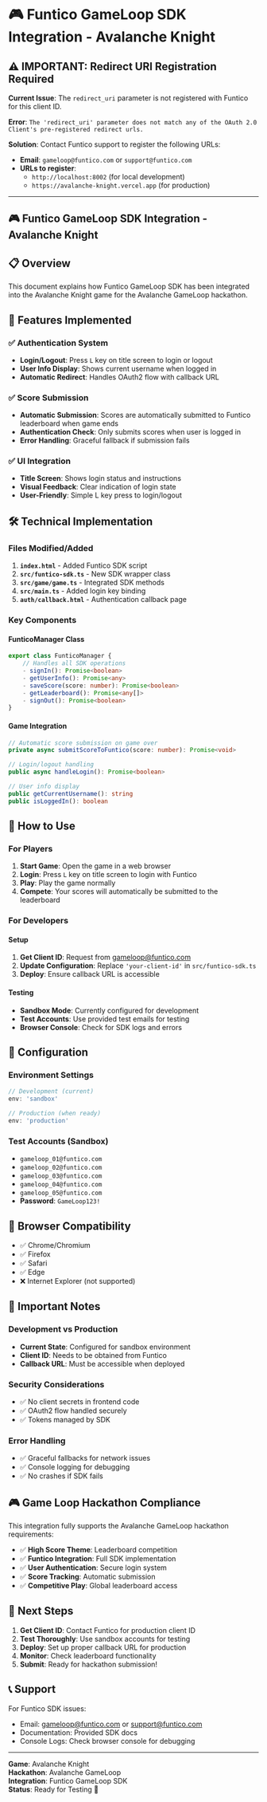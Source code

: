 # 🎮 Funtico GameLoop SDK Integration - Avalanche Knight

## ⚠️ **IMPORTANT: Redirect URI Registration Required**

**Current Issue**: The `redirect_uri` parameter is not registered with Funtico for this client ID.

**Error**: `The 'redirect_uri' parameter does not match any of the OAuth 2.0 Client's pre-registered redirect urls.`

**Solution**: Contact Funtico support to register the following URLs:
- **Email**: `gameloop@funtico.com` or `support@funtico.com`
- **URLs to register**:
  - `http://localhost:8002` (for local development)
  - `https://avalanche-knight.vercel.app` (for production)

---

## 🎮 Funtico GameLoop SDK Integration - Avalanche Knight

## 📋 Overview

This document explains how Funtico GameLoop SDK has been integrated into the Avalanche Knight game for the Avalanche GameLoop hackathon.

## 🚀 Features Implemented

### ✅ Authentication System
- **Login/Logout**: Press `L` key on title screen to login or logout
- **User Info Display**: Shows current username when logged in
- **Automatic Redirect**: Handles OAuth2 flow with callback URL

### ✅ Score Submission
- **Automatic Submission**: Scores are automatically submitted to Funtico leaderboard when game ends
- **Authentication Check**: Only submits scores when user is logged in
- **Error Handling**: Graceful fallback if submission fails

### ✅ UI Integration
- **Title Screen**: Shows login status and instructions
- **Visual Feedback**: Clear indication of login state
- **User-Friendly**: Simple L key press to login/logout

## 🛠 Technical Implementation

### Files Modified/Added

1. **`index.html`** - Added Funtico SDK script
2. **`src/funtico-sdk.ts`** - New SDK wrapper class
3. **`src/game/game.ts`** - Integrated SDK methods
4. **`src/main.ts`** - Added login key binding
5. **`auth/callback.html`** - Authentication callback page

### Key Components

#### FunticoManager Class
```typescript
export class FunticoManager {
    // Handles all SDK operations
    - signIn(): Promise<boolean>
    - getUserInfo(): Promise<any>
    - saveScore(score: number): Promise<boolean>
    - getLeaderboard(): Promise<any[]>
    - signOut(): Promise<boolean>
}
```

#### Game Integration
```typescript
// Automatic score submission on game over
private async submitScoreToFuntico(score: number): Promise<void>

// Login/logout handling
public async handleLogin(): Promise<boolean>

// User info display
public getCurrentUsername(): string
public isLoggedIn(): boolean
```

## 🎯 How to Use

### For Players
1. **Start Game**: Open the game in a web browser
2. **Login**: Press `L` key on title screen to login with Funtico
3. **Play**: Play the game normally
4. **Compete**: Your scores will automatically be submitted to the leaderboard

### For Developers

#### Setup
1. **Get Client ID**: Request from gameloop@funtico.com
2. **Update Configuration**: Replace `'your-client-id'` in `src/funtico-sdk.ts`
3. **Deploy**: Ensure callback URL is accessible

#### Testing
- **Sandbox Mode**: Currently configured for development
- **Test Accounts**: Use provided test emails for testing
- **Browser Console**: Check for SDK logs and errors

## 🔧 Configuration

### Environment Settings
```typescript
// Development (current)
env: 'sandbox'

// Production (when ready)
env: 'production'
```

### Test Accounts (Sandbox)
- `gameloop_01@funtico.com`
- `gameloop_02@funtico.com`
- `gameloop_03@funtico.com`
- `gameloop_04@funtico.com`
- `gameloop_05@funtico.com`
- **Password**: `GameLoop123!`

## 📱 Browser Compatibility

- ✅ Chrome/Chromium
- ✅ Firefox
- ✅ Safari
- ✅ Edge
- ❌ Internet Explorer (not supported)

## 🚨 Important Notes

### Development vs Production
- **Current State**: Configured for sandbox environment
- **Client ID**: Needs to be obtained from Funtico
- **Callback URL**: Must be accessible when deployed

### Security Considerations
- ✅ No client secrets in frontend code
- ✅ OAuth2 flow handled securely
- ✅ Tokens managed by SDK

### Error Handling
- ✅ Graceful fallbacks for network issues
- ✅ Console logging for debugging
- ✅ No crashes if SDK fails

## 🎮 Game Loop Hackathon Compliance

This integration fully supports the Avalanche GameLoop hackathon requirements:

- ✅ **High Score Theme**: Leaderboard competition
- ✅ **Funtico Integration**: Full SDK implementation
- ✅ **User Authentication**: Secure login system
- ✅ **Score Tracking**: Automatic submission
- ✅ **Competitive Play**: Global leaderboard access

## 🔄 Next Steps

1. **Get Client ID**: Contact Funtico for production client ID
2. **Test Thoroughly**: Use sandbox accounts for testing
3. **Deploy**: Set up proper callback URL for production
4. **Monitor**: Check leaderboard functionality
5. **Submit**: Ready for hackathon submission!

## 📞 Support

For Funtico SDK issues:
- Email: gameloop@funtico.com or support@funtico.com
- Documentation: Provided SDK docs
- Console Logs: Check browser console for debugging

---

**Game**: Avalanche Knight  
**Hackathon**: Avalanche GameLoop  
**Integration**: Funtico GameLoop SDK  
**Status**: Ready for Testing 🚀






